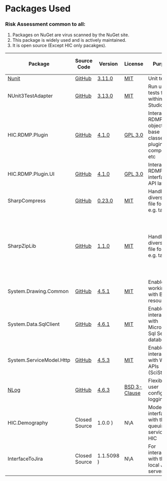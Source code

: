 

# Packages Used

### Risk Assessment common to all:
1. Packages on NuGet are virus scanned by the NuGet site.
2. This package is widely used and is actively maintained.
3. It is open source (Except HIC only pacakges).

| Package | Source Code | Version | License | Purpose | Additional Risk Assessment |
| ------- | ------------| --------| ------- | ------- | -------------------------- |
| [Nunit](https://nunit.org/) |[GitHub](https://github.com/nunit/nunit) | [3.11.0](https://www.nuget.org/packages/NUnit/3.11.0) | [MIT](https://opensource.org/licenses/MIT) | Unit testing |
| NUnit3TestAdapter | [GitHub](https://github.com/nunit/nunit3-vs-adapter)| [3.13.0](https://www.nuget.org/packages/NUnit3TestAdapter/3.13.0) | [MIT](https://opensource.org/licenses/MIT) | Run unit tests from within Visual Studio |
| HIC.RDMP.Plugin | [GitHub](https://github.com/HicServices/RDMP) | [4.1.0](https://www.nuget.org/packages/HIC.RDMP.Plugin/4.1.0) | [GPL 3.0](https://www.gnu.org/licenses/gpl-3.0.html) | Interact with RDMP objects, base classes for plugin components etc | |
| HIC.RDMP.Plugin.UI | [GitHub](https://github.com/HicServices/RDMP) | [4.1.0](https://www.nuget.org/packages/HIC.RDMP.Plugin.UI/4.1.0) |[GPL 3.0](https://www.gnu.org/licenses/gpl-3.0.html) | Interact with RDMP user interface API layer | |
| SharpCompress | [GitHub](https://github.com/adamhathcock/sharpcompress) | [0.23.0](https://www.nuget.org/packages/SharpCompress/0.23.0) | [MIT](https://opensource.org/licenses/MIT) | Handles diverse zip file formats e.g. tar/rar | |
| SharpZipLib | [GitHub](https://github.com/icsharpcode/SharpZipLib) | [1.1.0](https://www.nuget.org/packages/SharpZipLib/1.1.0) | [MIT](https://opensource.org/licenses/MIT) | Handles diverse zip file formats e.g. tar/rar | We have two different zip file packages as dependencies due to legacy merging of multiple seperate repos|
| System.Drawing.Common | [GitHub](https://github.com/dotnet/corefx)  | [4.5.1](https://www.nuget.org/packages/System.Drawing.Common/4.5.1) |[MIT](https://opensource.org/licenses/MIT) | Enables working with Bitmap resources |  |
| System.Data.SqlClient | [GitHub](https://github.com/dotnet/corefx) | [4.6.1](https://www.nuget.org/packages/System.Data.SqlClient/4.6.1) | [MIT](https://opensource.org/licenses/MIT) | Enables interaction with Microsoft Sql Server databases |  |
| System.ServiceModel.Http | [GitHub](https://github.com/dotnet/corefx)  | [4.5.3](https://www.nuget.org/packages/System.ServiceModel.Http/4.5.3) | [MIT](https://opensource.org/licenses/MIT) | Enables interaction with Web APIs (SciStore) |  |
| [NLog](https://nlog-project.org/) | [GitHub](https://github.com/NLog/NLog) | [4.6.3](https://www.nuget.org/packages/NLog/4.6.3) | [BSD 3-Clause](https://github.com/NLog/NLog/blob/dev/LICENSE.txt) | Flexible user configurable logging | |
| HIC.Demography | Closed Source | 1.0.0 <!--1.0.0 in https://www.nuget.org/api/v2/-->) | N\A | Models for interfacing with the CHI queuing service in HIC | This is an internally developed HIC package|
| InterfaceToJira | Closed Source | 1.1.5098 <!--1.1.5098 in https://www.nuget.org/api/v2/-->) | N\A| For interacting with the HIC local Jira server | This is an internally developed HIC package|